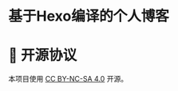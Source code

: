# 基于Hexo编译的个人博客



# 📜 开源协议
本项目使用 [CC BY-NC-SA 4.0](https://creativecommons.org/licenses/by-nc-sa/4.0/) 开源。